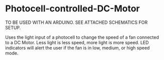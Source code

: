 # Photocell-controlled-DC-Motor
TO BE USED WITH AN ARDUINO. SEE ATTACHED SCHEMATICS FOR SETUP.

Uses the light input of a photocell to change the speed of a fan connected to a DC Motor. Less light is less speed, more light is more speed. LED indicators will alert the user if the fan is in low, medium, or high speed mode.
